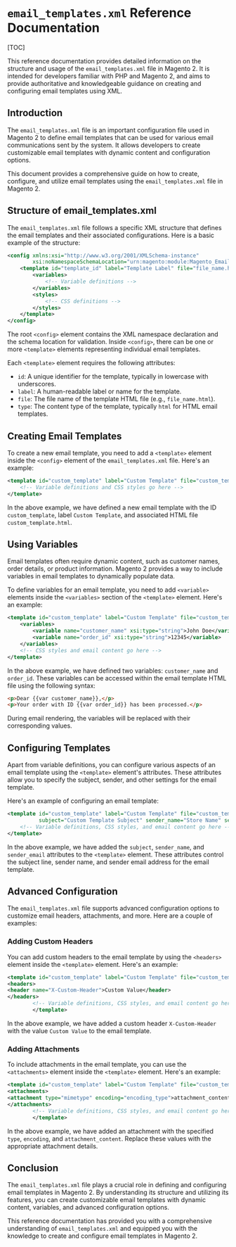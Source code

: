 # `email_templates.xml` Reference Documentation

[TOC]

This reference documentation provides detailed information on the structure and usage of the `email_templates.xml` file
in Magento 2. It is intended for developers familiar with PHP and Magento 2, and aims to provide authoritative and
knowledgeable guidance on creating and configuring email templates using XML.

## Introduction

The `email_templates.xml` file is an important configuration file used in Magento 2 to define email templates that can
be used for various email communications sent by the system. It allows developers to create customizable email templates
with dynamic content and configuration options.

This document provides a comprehensive guide on how to create, configure, and utilize email templates using
the `email_templates.xml` file in Magento 2.

## Structure of email_templates.xml

The `email_templates.xml` file follows a specific XML structure that defines the email templates and their associated
configurations. Here is a basic example of the structure:

```xml
<config xmlns:xsi="http://www.w3.org/2001/XMLSchema-instance"
        xsi:noNamespaceSchemaLocation="urn:magento:module:Magento_Email:etc/email_templates.xsd">
    <template id="template_id" label="Template Label" file="file_name.html" type="html">
        <variables>
            <!-- Variable definitions -->
        </variables>
        <styles>
            <!-- CSS definitions -->
        </styles>
    </template>
</config>
```

The root `<config>` element contains the XML namespace declaration and the schema location for validation.
Inside `<config>`, there can be one or more `<template>` elements representing individual email templates.

Each `<template>` element requires the following attributes:

- `id`: A unique identifier for the template, typically in lowercase with underscores.
- `label`: A human-readable label or name for the template.
- `file`: The file name of the template HTML file (e.g., `file_name.html`).
- `type`: The content type of the template, typically `html` for HTML email templates.

## Creating Email Templates

To create a new email template, you need to add a `<template>` element inside the `<config>` element of
the `email_templates.xml` file. Here's an example:

```xml
<template id="custom_template" label="Custom Template" file="custom_template.html" type="html">
    <!-- Variable definitions and CSS styles go here -->
</template>
```

In the above example, we have defined a new email template with the ID `custom_template`, label `Custom Template`, and
associated HTML file `custom_template.html`.

## Using Variables

Email templates often require dynamic content, such as customer names, order details, or product information. Magento 2
provides a way to include variables in email templates to dynamically populate data.

To define variables for an email template, you need to add `<variable>` elements inside the `<variables>` section of
the `<template>` element. Here's an example:

```xml
<template id="custom_template" label="Custom Template" file="custom_template.html" type="html">
    <variables>
        <variable name="customer_name" xsi:type="string">John Doe</variable>
        <variable name="order_id" xsi:type="string">12345</variable>
    </variables>
    <!-- CSS styles and email content go here -->
</template>
```

In the above example, we have defined two variables: `customer_name` and `order_id`. These variables can be accessed
within the email template HTML file using the following syntax:

```html
<p>Dear {{var customer_name}},</p>
<p>Your order with ID {{var order_id}} has been processed.</p>
```

During email rendering, the variables will be replaced with their corresponding values.

## Configuring Templates

Apart from variable definitions, you can configure various aspects of an email template using the `<template>` element's
attributes. These attributes allow you to specify the subject, sender, and other settings for the email template.

Here's an example of configuring an email template:

```xml
<template id="custom_template" label="Custom Template" file="custom_template.html" type="html"
          subject="Custom Template Subject" sender_name="Store Name" sender_email="store@example.com">
    <!-- Variable definitions, CSS styles, and email content go here -->
</template>
```

In the above example, we have added the `subject`, `sender_name`, and `sender_email` attributes to the `<template>`
element. These attributes control the subject line, sender name, and sender email address for the email template.

## Advanced Configuration

The `email_templates.xml` file supports advanced configuration options to customize email headers, attachments, and
more. Here are a couple of examples:

### Adding Custom Headers

You can add custom headers to the email template by using the `<headers>` element inside the `<template>` element.
Here's an example:

```xml
<template id="custom_template" label="Custom Template" file="custom_template.html" type="html" ...>
<headers>
<header name="X-Custom-Header">Custom Value</header>
</headers>
        <!-- Variable definitions, CSS styles, and email content go here -->
        </template>
```

In the above example, we have added a custom header `X-Custom-Header` with the value `Custom Value` to the email
template.

### Adding Attachments

To include attachments in the email template, you can use the `<attachments>` element inside the `<template>` element.
Here's an example:

```xml
<template id="custom_template" label="Custom Template" file="custom_template.html" type="html" ...>
<attachments>
<attachment type="mimetype" encoding="encoding_type">attachment_content</attachment>
</attachments>
        <!-- Variable definitions, CSS styles, and email content go here -->
        </template>
```

In the above example, we have added an attachment with the specified `type`, `encoding`, and `attachment_content`.
Replace these values with the appropriate attachment details.

## Conclusion

The `email_templates.xml` file plays a crucial role in defining and configuring email templates in Magento 2. By
understanding its structure and utilizing its features, you can create customizable email templates with dynamic
content, variables, and advanced configuration options.

This reference documentation has provided you with a comprehensive understanding of `email_templates.xml` and equipped
you with the knowledge to create and configure email templates in Magento 2.
